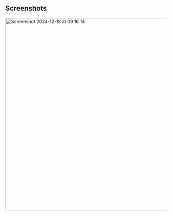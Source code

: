 Screenshots
---------------------

<img width="600" alt="Screenshot 2024-12-18 at 09 16 14" src="https://github.com/user-attachments/assets/1368f592-256d-4190-b3a1-9170b91549cd" />
